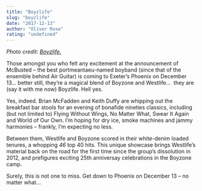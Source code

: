```yaml
---
title: "Boyzlife"
slug: "boyzlife"
date: "2017-12-13"
author: "Oliver Rose"
rating: "undefined"
---
```


_Photo credit: [Boyzlife.](https://www.facebook.com/BoyzlifeTour/photos/a.192034931165274.1073741827.181239285578172/356113161424116/?type=1&theater)_

Those amongst you who felt any excitement at the announcement of McBusted – the best portmeantaeu-named boyband (since that of the ensemble behind Air Guitar) is coming to Exeter’s Phoenix on December 13… better still, they’re a magical blend of Boyzone and Westlife…  they are (say it with me now) Boyzlife. Hell yes.

Yes, indeed. Brian McFadden and Keith Duffy are whipping out the breakfast bar stools for an evening of bonafide nineties classics, including (but not limited to) Flying Without Wings, No Matter What, Swear It Again and World of Our Own. I’m hoping for dry ice, smoke machines and jammy harmonies – frankly, I’m expecting no less.

Between them, Westlife and Boyzone scored in their white-denim loaded tenures, a whopping _46_ top 40 hits. This unique showcase brings Westlife’s material back on the road for the first time since the group’s dissolution in 2012, and prefigures exciting 25th anniversay celebrations in the Boyzone camp.

Surely, this is not one to miss. Get down to Phoenix on December 13 – no matter what…
